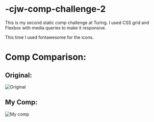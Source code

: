 # -cjw-comp-challenge-2

This is my second static comp challenge at Turing. I used CSS grid and Flexbox with media queries to make it responsive.

This time I used fontawesome for the icons.

<h1>Comp Comparison:</h1>

<h2>Original:</h2>

![Original]()

<h2>My Comp:</h2>

![My comp](http://i58.photobucket.com/albums/g275/cierrajw/mycomp2_zpsw29zleky.png)
